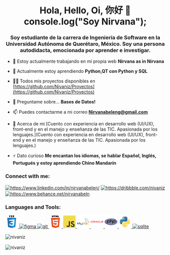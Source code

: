 <h1 align="center">Hola, Hello, Oi, 你好 👋 console.log("Soy Nirvana");</h1>
<h3 align="center">Soy estudiante de la carrera de Ingeniería de Software en la Universidad Autónoma de Querétaro, México. Soy una persona autodidacta, emocionada por aprender e investigar.</h3>

- 🔭 Estoy actualmente trabajando en mi propia web **Nirvana as in Nirvana**

- 🌱 Actualmente estoy aprendiendo **Python,QT con Python y SQL**

- 👨‍💻 Todos mis proyectos disponibles en [https://github.com/Nivaniz/Proyectos](https://github.com/Nivaniz/Proyectos)

- 💬 Preguntame sobre... **Bases de Datos!**

- 📫 Puedes contactarme a mi correo **Nirvanabeleng@gmail.com**

- 📄 Acerca de mi [Cuento con experiencia en desarrollo web (UI/UX), front-end y en el manejo y enseñanza de las TIC. Apasionada por los lenguajes.](Cuento con experiencia en desarrollo web (UI/UX), front-end y en el manejo y enseñanza de las TIC. Apasionada por los lenguajes.)

- ⚡ Dato curioso **Me encantan los idiomas, se hablar Español, Inglés, Portugués y estoy aprendiendo Chino Mandarín**

<h3 align="left">Connect with me:</h3>
<p align="left">
<a href="https://linkedin.com/in/https://www.linkedin.com/in/nirvanabelen/" target="blank"><img align="center" src="https://raw.githubusercontent.com/rahuldkjain/github-profile-readme-generator/master/src/images/icons/Social/linked-in-alt.svg" alt="https://www.linkedin.com/in/nirvanabelen/" height="30" width="40" /></a>
<a href="https://dribbble.com/https://dribbble.com/nivaniz" target="blank"><img align="center" src="https://raw.githubusercontent.com/rahuldkjain/github-profile-readme-generator/master/src/images/icons/Social/dribbble.svg" alt="https://dribbble.com/nivaniz" height="30" width="40" /></a>
<a href="https://www.behance.net/https://www.behance.net/nirvanabeln" target="blank"><img align="center" src="https://raw.githubusercontent.com/rahuldkjain/github-profile-readme-generator/master/src/images/icons/Social/behance.svg" alt="https://www.behance.net/nirvanabeln" height="30" width="40" /></a>
</p>

<h3 align="left">Languages and Tools:</h3>
<p align="left"> <a href="https://www.w3schools.com/css/" target="_blank" rel="noreferrer"> <img src="https://raw.githubusercontent.com/devicons/devicon/master/icons/css3/css3-original-wordmark.svg" alt="css3" width="40" height="40"/> </a> <a href="https://www.figma.com/" target="_blank" rel="noreferrer"> <img src="https://www.vectorlogo.zone/logos/figma/figma-icon.svg" alt="figma" width="40" height="40"/> </a> <a href="https://git-scm.com/" target="_blank" rel="noreferrer"> <img src="https://www.vectorlogo.zone/logos/git-scm/git-scm-icon.svg" alt="git" width="40" height="40"/> </a> <a href="https://www.w3.org/html/" target="_blank" rel="noreferrer"> <img src="https://raw.githubusercontent.com/devicons/devicon/master/icons/html5/html5-original-wordmark.svg" alt="html5" width="40" height="40"/> </a> <a href="https://developer.mozilla.org/en-US/docs/Web/JavaScript" target="_blank" rel="noreferrer"> <img src="https://raw.githubusercontent.com/devicons/devicon/master/icons/javascript/javascript-original.svg" alt="javascript" width="40" height="40"/> </a> <a href="https://www.mysql.com/" target="_blank" rel="noreferrer"> <img src="https://raw.githubusercontent.com/devicons/devicon/master/icons/mysql/mysql-original-wordmark.svg" alt="mysql" width="40" height="40"/> </a> <a href="https://www.oracle.com/" target="_blank" rel="noreferrer"> <img src="https://raw.githubusercontent.com/devicons/devicon/master/icons/oracle/oracle-original.svg" alt="oracle" width="40" height="40"/> </a> <a href="https://www.php.net" target="_blank" rel="noreferrer"> <img src="https://raw.githubusercontent.com/devicons/devicon/master/icons/php/php-original.svg" alt="php" width="40" height="40"/> </a> <a href="https://www.python.org" target="_blank" rel="noreferrer"> <img src="https://raw.githubusercontent.com/devicons/devicon/master/icons/python/python-original.svg" alt="python" width="40" height="40"/> </a> <a href="https://www.sqlite.org/" target="_blank" rel="noreferrer"> <img src="https://www.vectorlogo.zone/logos/sqlite/sqlite-icon.svg" alt="sqlite" width="40" height="40"/> </a> </p>

<p><img align="center" src="https://github-readme-stats.vercel.app/api/top-langs?username=nivaniz&show_icons=true&locale=en&layout=compact" alt="nivaniz" /></p>

<p><img align="center" src="https://github-readme-streak-stats.herokuapp.com/?user=nivaniz&" alt="nivaniz" /></p>
